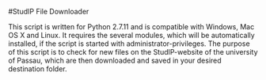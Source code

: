 #StudIP File Downloader

This script is written for Python 2.7.11 and is compatible with Windows, Mac OS X and Linux.
It requires the several modules, which will be automatically installed, if the script is started with administrator-privileges.
The purpose of this script is to check for new files on the StudIP-website of the university of Passau, which are then downloaded and saved in your desired destination folder.
